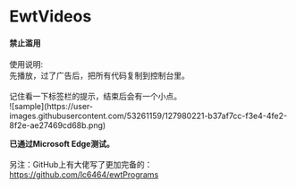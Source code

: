 # EwtVideos
<h4>禁止滥用</h4>
使用说明:<br/>
先播放，过了广告后，把所有代码复制到控制台里。<br/>
<br/>
记住看一下标签栏的提示，结束后会有一个小点。<br/>
![sample](https://user-images.githubusercontent.com/53261159/127980221-b37af7cc-f3e4-4fe2-8f2e-ae27469cd68b.png)

<b>已通过Microsoft Edge测试。</b><br/>
<br/>
另注：GitHub上有大佬写了更加完备的：https://github.com/lc6464/ewtPrograms<br/>
